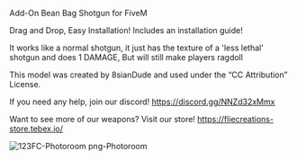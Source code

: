 Add-On Bean Bag Shotgun for FiveM

Drag and Drop, Easy Installation!
Includes an installation guide!

It works like a normal shotgun, it just has the texture of a 'less lethal' shotgun and does 1 DAMAGE, But will still make players ragdoll

This model was created by 8sianDude and used under the “CC Attribution” License.

If you need any help, join our discord! https://discord.gg/NNZd32xMmx

Want to see more of our weapons? Visit our store! https://fliecreations-store.tebex.io/

![123FC-Photoroom png-Photoroom](https://github.com/LilVegaBoiii/bbshotgun/assets/127635959/1a4628e7-a046-434e-9a0a-b9cb1cd8fd0e)
